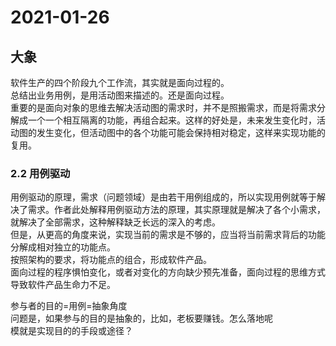 # 2021-01-26

## 大象

软件生产的四个阶段九个工作流，其实就是面向过程的。  
总结出业务用例，是用活动图来描述的。还是面向过程。  
重要的是面向对象的思维去解决活动图的需求时，并不是照搬需求，而是将需求分解成一个一个相互隔离的功能，再组合起来。这样的好处是，未来发生变化时，活动图的发生变化，但活动图中的各个功能可能会保持相对稳定，这样来实现功能的复用。  

### 2.2 用例驱动

用例驱动的原理，需求（问题领域）是由若干用例组成的，所以实现用例就等于解决了需求。作者此处解释用例驱动方法的原理，其实原理就是解决了各个小需求，就解决了全部需求，这种解释缺乏长远的深入的考虑。  
但是，从更高的角度来说，实现当前的需求是不够的，应当将当前需求背后的功能分解成相对独立的功能点。  
按照架构的要求，将功能点的组合，形成软件产品。  
面向过程的程序惧怕变化，或者对变化的方向缺少预先准备，面向过程的思维方式导致软件产品生命力不足。  

参与者的目的=用例=抽象角度  
问题是，如果参与的目的是抽象的，比如，老板要赚钱。怎么落地呢  
模就是实现目的的手段或途径？  
